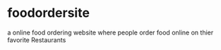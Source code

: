 # foodordersite
a online food ordering website where people order food online on  thier favorite Restaurants
